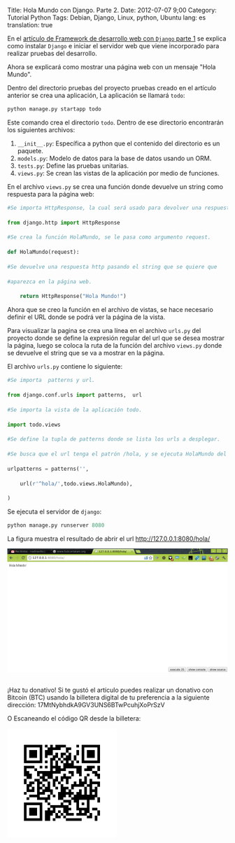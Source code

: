 Title: Hola Mundo con Django. Parte 2.
Date: 2012-07-07 9;00
Category: Tutorial Python
Tags: Debian, Django, Linux, python, Ubuntu
lang: es
translation: true

En el [artículo de Framework de desarrollo web con `Django` parte 1](https://www.seraph.to/framework-de-desarrollo-web-django-parte-1.html#framework-de-desarrollo-web-django-parte-1) se explica como instalar `Django` e iniciar el servidor web que viene incorporado para realizar pruebas del desarrollo.

Ahora se explicará como mostrar una página web con un mensaje "Hola Mundo".

Dentro del directorio pruebas del proyecto pruebas creado en el artículo anterior se crea una aplicación, La aplicación se llamará `todo`:
```python
python manage.py startapp todo
```

Este comando crea el directorio `todo`. Dentro de ese directorio encontrarán los siguientes archivos:  

1. `__init__.py`: Específica a python que el contenido del directorio es un paquete.
2. `models.py`: Modelo de datos para la base de datos usando un ORM.
3. `tests.py`: Define las pruebas unitarias.
4. `views.py`: Se crean las vistas de la aplicación por medio de funciones.

En el archivo `views.py` se crea una función donde devuelve un string como respuesta para la página web:
```python
#Se importa HttpResponse, la cual será usado para devolver una respuesta http.

from django.http import HttpResponse

#Se crea la función HolaMundo, se le pasa como argumento request.

def HolaMundo(request):

#Se devuelve una respuesta http pasando el string que se quiere que 

#aparezca en la página web.

    return HttpResponse("Hola Mundo!")
```
Ahora que se creo la función en el archivo de vistas, se hace necesario definir el URL donde se podrá ver la página de la vista.

Para visualizar la pagina se crea una línea en el archivo `urls.py` del proyecto donde se define la expresión regular del url que se desea mostrar la página, luego se coloca la ruta de la función del archivo `views.py` donde se devuelve el string que se va a mostrar en la página.

El archivo `urls.py` contiene lo siguiente:
```python
#Se importa  patterns y url.

from django.conf.urls import patterns,  url

#Se importa la vista de la aplicación todo.

import todo.views

#Se define la tupla de patterns donde se lista los urls a desplegar.

#Se busca que el url tenga el patrón /hola, y se ejecuta HolaMundo del archivo views.py.

urlpatterns = patterns('',

    url(r'^hola/',todo.views.HolaMundo),

)
```

Se ejecuta el servidor de `django`:
```python
python manage.py runserver 8080
```
La figura muestra el resultado de abrir el url http://127.0.0.1:8080/hola/

![](./images/holamundocondjango-1.png) 


##  ##
¡Haz tu donativo!
Si te gustó el artículo puedes realizar un donativo con Bitcoin (BTC)
usando la billetera digital de tu preferencia a la siguiente
dirección: 17MtNybhdkA9GV3UNS6BTwPcuhjXoPrSzV

O Escaneando el código QR desde la billetera:

![17MtNybhdkA9GV3UNS6BTwPcuhjXoPrSzV](./images/17MtNybhdkA9GV3UNS6BTwPcuhjXoPrSzV.png)